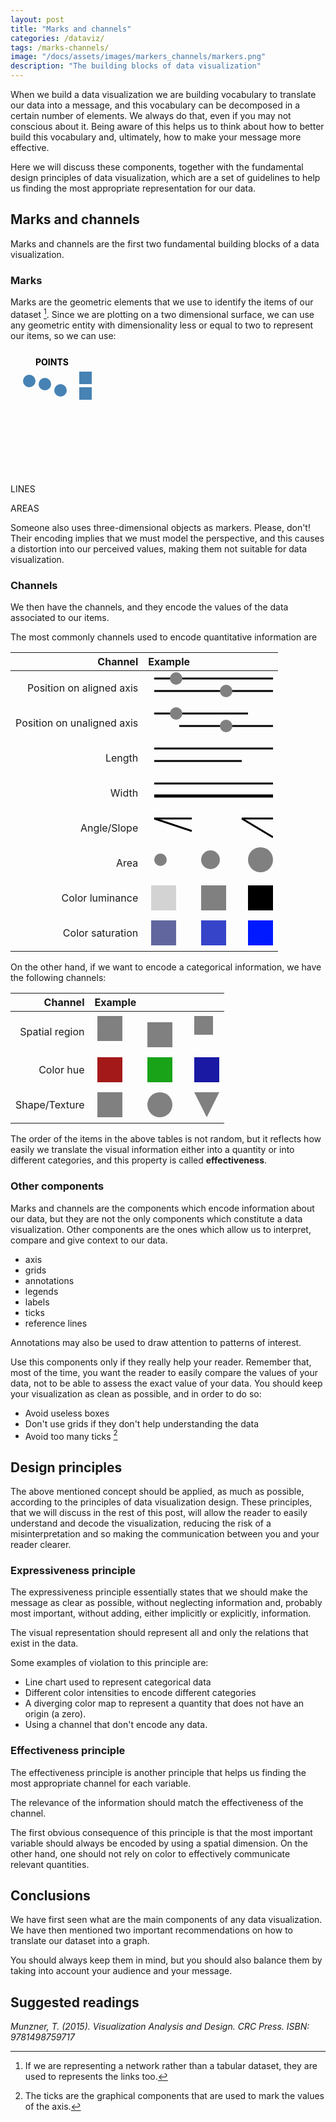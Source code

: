 ```yaml
---
layout: post
title: "Marks and channels"
categories: /dataviz/
tags: /marks-channels/
image: "/docs/assets/images/markers_channels/markers.png"
description: "The building blocks of data visualization"
---
```


When we build a data visualization we are building vocabulary
to translate our data into a message, and this vocabulary can be decomposed in 
a certain number of elements.
We always do that, even if you may not conscious about it.
Being aware of this helps us to think about how to better build this vocabulary
and, ultimately, how to make your message more effective.

Here we will discuss these components, together with the
fundamental design principles of data visualization, which are a set of 
guidelines to help us finding the most appropriate representation for our data.

## Marks and channels

Marks and channels are the first two fundamental building blocks of a
data visualization.

### Marks
Marks are the geometric elements that we use to identify the items
of our dataset [^1].
Since we are plotting on a two dimensional surface, we can use any geometric entity
with dimensionality less or equal to two to represent our items, so we can use:

<svg height="180" width="95%" style="margin:2%; font-weight: bold">
<text x="30" y="15"> POINTS </text>
  <circle cx="20" cy="40" r="10" fill="steelblue" />
  <circle cx="45" cy="45" r="10" fill="steelblue" />
  <circle cx="70" cy="55" r="10" fill="steelblue" />
  <rect x="100" y="25" width="20" height=20 fill="steelblue" />
  <rect x="100" y="50" width="20" height=20 fill="steelblue" />

<text x="315" y="15"> LINES </text>
<line x1="270" y1="40" x2="420" y2="40" style="color:black; width:20px; stroke:black; stroke-width:3px"/>
<line x1="270" y1="80" x2="420" y2="60" style="color:black; width:20px; stroke:black; stroke-width:3px"/>
<line x1="270" y1="100" x2="420" y2="120" style="color:black; width:20px; stroke:black; stroke-width:3px"/>


<text x="630" y="15"> AREAS </text>
<rect x="600" y="25" width="120" height=80 fill="steelblue" style="stroke:black; stroke-width:3px" />
<rect x="600" y="25" width="80" height=80 fill="steelblue" style="stroke:black; stroke-width:3px" />
<rect x="600" y="25" width="80" height=40 fill="steelblue" style="stroke:black; stroke-width:3px" />
</svg> 

<div class="emphbox">
Someone also uses three-dimensional objects as markers.
Please, don't! 
<br>
Their encoding implies that we must model the perspective,
and this causes a distortion into our perceived values, making them not suitable
for data visualization.
</div>

### Channels
We then have the channels, and they encode the values of the data associated to our items.

The most commonly channels used to encode quantitative information are

| Channel | Example |
|---------:|:---------|
| Position on aligned axis | <svg height="50" width="200"><line x1="10" y1="10" x2="200" y2="10" style="color:black; width:20px; stroke:black; stroke-width:3px"/> <circle cx="45" cy="10" r="10" fill="grey" /> <line x1="10" y1="30" x2="200" y2="30" style="color:black; width:20px; stroke:black; stroke-width:3px"/> <circle cx="125" cy="30" r="10" fill="grey" /></svg>  | 
| Position on unaligned axis | <svg height="50" width="200"><line x1="10" y1="10" x2="160" y2="10" style="color:black; width:20px; stroke:black; stroke-width:3px"/> <circle cx="45" cy="10" r="10" fill="grey" /> <line x1="50" y1="30" x2="200" y2="30" style="color:black; width:20px; stroke:black; stroke-width:3px"/> <circle cx="125" cy="30" r="10" fill="grey" /></svg>  |
| Length | <svg height="50" width="200"><line x1="10" y1="10" x2="200" y2="10" style="color:black; width:20px; stroke:black; stroke-width:3px"/>  <line x1="10" y1="30" x2="150" y2="30" style="color:black; width:20px; stroke:black; stroke-width:3px"/> </svg>  | 
| Width | <svg height="50" width="200"><line x1="10" y1="10" x2="200" y2="10" style="color:black; width:20px; stroke:black; stroke-width:3px"/>  <line x1="10" y1="30" x2="200" y2="30" style="color:black; width:30px; stroke:black; stroke-width:5px"/> </svg>  | 
| Angle/Slope | <svg height="50" width="200"><line x1="10" y1="10" x2="70" y2="10" style="color:black; width:20px; stroke:black; stroke-width:3px"/>  <line x1="10" y1="10" x2="70" y2="30" style="color:black; width:20px; stroke:black; stroke-width:3px"/> <line x1="150" y1="10" x2="200" y2="10" style="color:black; width:20px; stroke:black; stroke-width:3px"/>  <line x1="150" y1="10" x2="200" y2="40" style="color:black; width:20px; stroke:black; stroke-width:3px"/></svg>  | 
| Area | <svg height="50" width="200"> <circle cx="20" cy="20" r="10" fill="grey" /> <circle cx="100" cy="20" r="15" fill="grey" /> <circle cx="180" cy="20" r="20" fill="grey" /> </svg>  | 
| Color luminance | <svg height="50" width="200"> <rect x="5" y="5" height="40" width="40" fill="lightgray"/> <rect x="85" y="5" height="40" width="40" fill="gray"/><rect x="160" y="5" height="40" width="40" fill="black"/>  </svg>  | 
| Color saturation | <svg height="50" width="200"> <rect x="5" y="5" height="40" width="40" fill="#61679e"/> <rect x="85" y="5" height="40" width="40" fill="#3644c9"/><rect x="160" y="5" height="40" width="40" fill="#0019ff"/>  </svg>  | 


On the other hand, if we want to encode a categorical information, we have the following
channels:

| Channel | Example |
|---------:|:---------|
| Spatial region | <svg height="60" width="200"> <rect x="5" y="5" height="40" width="40" fill="gray"/> <rect x="85" y="15" height="40" width="40" fill="gray"/><rect x="160" y="5" height="30" width="30" fill="gray"/>  </svg>  | 
| Color hue | <svg height="50" width="200"> <rect x="5" y="5" height="40" width="40" fill="#a31919"/> <rect x="85" y="5" height="40" width="40" fill="#19a319"/><rect x="160" y="5" height="40" width="40" fill="#1919a3"/>  </svg>  | 
| Shape/Texture | <svg height="50" width="200"> <rect x="5" y="5" height="40" width="40" fill="grey"/> <circle cx="105" cy="25" r="20" fill="grey"/> <polygon points="180,45 160,5 200,5" fill="grey" /> </svg>  | 

The order of the items in the above tables is not random, but it reflects how easily we
translate the visual information either into a quantity or into different categories,
and this property is called **effectiveness**.

### Other components

Marks and channels are the components which encode information about our data, but
they are not the only components which constitute a data visualization.
Other components are the ones which allow us to interpret, compare and give context
to our data.

- axis
- grids
- annotations
- legends
- labels 
- ticks
- reference lines

<div class="emphbox"> Annotations may also be used to draw attention to patterns of interest.</div>

Use this components only if they really help your reader.
Remember that, most of the time, you want the reader to easily compare the values of your data, not to be able to assess the exact value of
your data.
You should keep your visualization as clean as possible, and in order to do so:

- Avoid useless boxes
- Don't use grids if they don't help understanding the data
- Avoid too many ticks [^2]

## Design principles

The above mentioned concept should be applied, as much as possible, according to the
principles of data visualization design.
These principles, that we will discuss in the rest of this post, will allow the reader
to easily understand and decode the visualization, reducing the risk of a misinterpretation and so making the communication between you and your reader clearer.

### Expressiveness principle
The expressiveness principle essentially states that we should make the message
as clear as possible, without neglecting information and, probably most important,
without adding, either implicitly or explicitly, information.

<div class=emphbox>
The visual representation should represent all and
only the relations that exist in the data.
</div>

Some examples of violation to this principle are:
- Line chart used to represent categorical data
- Different color intensities to encode different categories
- A diverging color map to represent a quantity that does not have an origin (a zero).
- Using a channel that don't encode any data.



### Effectiveness principle
The effectiveness principle is another principle that
helps us finding the most appropriate channel for each variable.

<div class=emphbox>
The relevance of the information should match the effectiveness of the channel.
</div>

The first obvious consequence of this principle is that the most important variable
should always be encoded by using a spatial dimension.
On the other hand, one should not rely on color to effectively communicate
relevant quantities.

## Conclusions

We have first seen what are the main components of any data visualization.
We have then mentioned two important recommendations on how to translate our dataset into
a graph.

You should always keep them in mind, but you should also balance them by taking
into account your audience and your message.

## Suggested readings

<cite> Munzner, T. (2015). Visualization Analysis and Design. CRC Press. ISBN: 9781498759717 </cite>


[^1]: If we are representing a network rather than a tabular dataset, they are used to represents the links too.
[^2]: The ticks are the graphical components that are used to mark the values of the axis.
